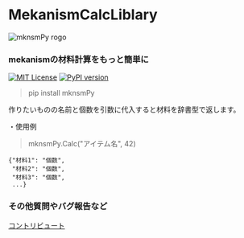 # MekanismCalcLiblary

![mknsmPy rogo](https://user-images.githubusercontent.com/122292089/236683530-15675752-b36e-428e-9e9f-1a1f292853f0.png)

### mekanismの材料計算をもっと簡単に

[![MIT License](http://img.shields.io/badge/license-MIT-blue.svg?style=flat)](https://github.com/hihimamuLab/MekanismCalcLibrary/blob/main/LICENSE)
[![PyPI version](https://badge.fury.io/py/mknsmPy.svg)](https://pypi.org/project/mknsmPy/)

> pip install mknsmPy

作りたいものの名前と個数を引数に代入すると材料を辞書型で返します。

・使用例

> mknsmPy.Calc("アイテム名", 42) 

```
{"材料1": "個数",
 "材料2": "個数",
 "材料3": "個数",
 ...}
```
### その他質問やバグ報告など
[コントリビュート](https://github.com/hihimamuLab/MekanismCalcLibrary/blob/main/CONTRIBUTING.md)

